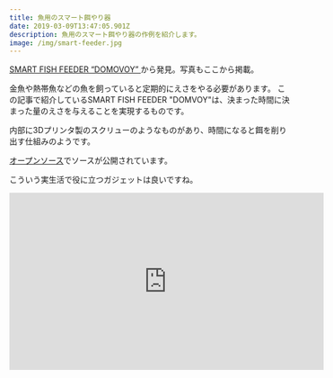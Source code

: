 ```yaml
---
title: 魚用のスマート餌やり器
date: 2019-03-09T13:47:05.901Z
description: 魚用のスマート餌やり器の作例を紹介します。
image: /img/smart-feeder.jpg
---
```

[SMART FISH FEEDER “DOMOVOY”](https://www.tindie.com/products/kwl/smart-fish-feeder-domovoy/)から発見。写真もここから掲載。

金魚や熱帯魚などの魚を飼っていると定期的にえさをやる必要があります。
この記事で紹介しているSMART FISH FEEDER "DOMVOY"は、決まった時間に決まった量のえさを与えることを実現するものです。

内部に3Dプリンタ製のスクリューのようなものがあり、時間になると餌を削り出す仕組みのようです。

[オープンソース](https://github.com/mf21/DOMOVOY-Fish-Feeder)でソースが公開されています。

こういう実生活で役に立つガジェットは良いですね。

<iframe width="560" height="315" src="https://www.youtube.com/embed/c477h2qx_84" frameborder="0" allow="accelerometer; autoplay; encrypted-media; gyroscope; picture-in-picture" allowfullscreen></iframe>
